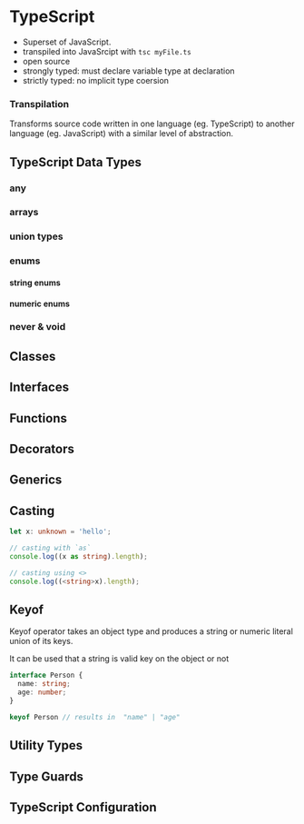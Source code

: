 # TypeScript

- Superset of JavaScript. 
- transpiled into JavaSrcipt with `tsc myFile.ts`
- open source
- strongly typed: must declare variable type at declaration
- strictly typed: no implicit type coersion


### Transpilation
Transforms source code written in one language (eg. TypeScript) to another language (eg. JavaScript) with a similar level of abstraction.

## TypeScript Data Types

### any

### arrays

### union types

### enums
#### string enums
#### numeric enums

### never & void

## Classes

## Interfaces

## Functions

## Decorators

## Generics

## Casting
```ts
let x: unknown = 'hello';

// casting with `as`
console.log((x as string).length);

// casting using <>
console.log((<string>x).length);
```


## Keyof
Keyof operator takes an object type and produces a string or numeric literal union of its keys.

It can be used that a string is valid key on the object or not

```ts
interface Person {
  name: string;
  age: number;
}

keyof Person // results in  "name" | "age"
````

## Utility Types

## Type Guards

## TypeScript Configuration



